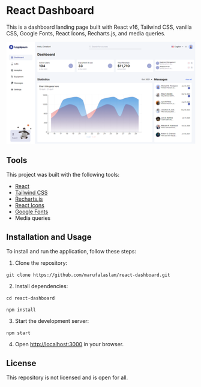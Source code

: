 # React Dashboard

This is a dashboard landing page built with React v16, Tailwind CSS, vanilla CSS, Google Fonts, React Icons, Recharts.js, and media queries.

![Screenshot of React Dashboard](screenshot/dashboard.png)

## Tools

This project was built with the following tools:

- [React](https://reactjs.org/)
- [Tailwind CSS](https://tailwindcss.com/)
- [Recharts.js](https://recharts.org/en-US/)
- [React Icons](https://react-icons.github.io/react-icons/)
- [Google Fonts](https://fonts.google.com/)
- Media queries

## Installation and Usage

To install and run the application, follow these steps:

1. Clone the repository:
   
`git clone https://github.com/marufalaslam/react-dashboard.git`


2. Install dependencies:

`cd react-dashboard`

`npm install`


3. Start the development server:


`npm start`


4. Open [http://localhost:3000](http://localhost:3000) in your browser.

## License

This repository is not licensed and is open for all.
